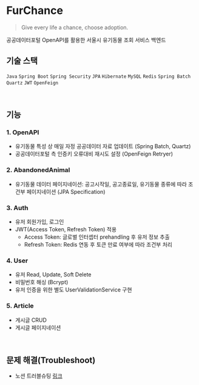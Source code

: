 # FurChance
> Give every life a chance, choose adoption.

공공데이터포털 OpenAPI를 활용한 서울시 유기동물 조회 서비스 백엔드  

## 기술 스택
`Java` `Spring Boot` `Spring Security` `JPA` `Hibernate` `MySQL` `Redis` `Spring Batch` `Quartz` `JWT` `OpenFeign` 

<br/>

## 기능
### 1. OpenAPI
- 유기동물 특성 상 매일 자정 공공데이터 자료 업데이트 (Spring Batch, Quartz)
- 공공데이터포털 측 인증키 오류대비 재시도 설정 (OpenFeign Retryer)

### 2. AbandonedAnimal
- 유기동물 데이터 페이지네이션: 공고시작일, 공고종료일, 유기동물 종류에 따라 조건부 페이지네이션 (JPA Specification)

### 3. Auth
- 유저 회원가입, 로그인
- JWT(Access Token, Refresh Token) 적용
  - Access Token: 글로벌 인터셉터 prehandling 후 유저 정보 추출
  - Refresh Token: Redis 연동 후 토큰 만료 여부에 따라 조건부 처리

### 4. User
- 유저 Read, Update, Soft Delete
- 비밀번호 해싱 (Bcrypt)
- 유저 인증을 위한 별도 UserValidationService 구현

### 5. Article 
- 게시글 CRUD
- 게시글 페이지네이션

<br/>

## 문제 해결(Troubleshoot)
- 노션 트러블슈팅 [링크](https://flawless-octagon-2a5.notion.site/FurChance-3840ce108d904c658c5e26b965919ba5)

